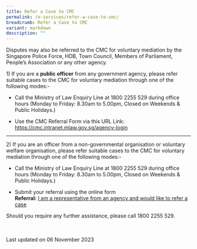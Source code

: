 ```yaml
---
title: Refer a Case to CMC
permalink: /e-services/refer-a-case-to-cmc/
breadcrumb: Refer a Case to CMC
variant: markdown
description: ""
---
```

<p>Disputes may also be referred to the CMC for voluntary mediation by the Singapore Police Force, HDB, Town Council, Members of Parliament, People’s Association or any other agency.</p><p>1) If you are a <strong>public officer</strong> from any government agency, please refer suitable cases to the CMC for voluntary mediation through one of the following modes:-</p><ul><li><p>Call the Ministry of Law Enquiry Line at 1800 2255 529 during office hours (Monday to Friday: 8.30am to 5.00pm, Closed on Weekends &amp; Public Holidays.)</p></li><li><p>Use the CMC Referral Form via this URL Link:<br><a href="https://cmc.intranet.mlaw.gov.sg/agency-login" rel="noopener noreferrer nofollow" target="_blank">https://cmc.intranet.mlaw.gov.sg/agency-login</a></p></li></ul><hr><p>2) If you are an officer from a non-governmental organisation or voluntary welfare organisation, please refer suitable cases to the CMC for voluntary mediation through one of the following modes:-</p><ul><li><p>Call the Ministry of Law Enquiry Line at 1800 2255 529 during office hours (Monday to Friday: 8.30am to 5.00pm, Closed on Weekends &amp; Public Holidays.)</p></li><li><p>Submit your referral using the online form <br><strong>Referral:</strong> <a href="https://form.gov.sg/5dbfebfa1b03c2001911fc19" rel="noopener noreferrer nofollow" target="_blank">I am a representative from an agency and would like to refer a case</a></p></li></ul><p>Should you require any further assistance, please call 1800 2255 529.</p><p><br><br>Last updated on 06 November 2023</p>